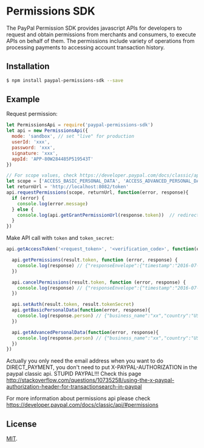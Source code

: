 # Permissions SDK

The PayPal Permission SDK provides javascript APIs for developers to request and obtain permissions from merchants and consumers, to execute APIs on behalf of them. The permissions include variety of operations from processing payments to accessing account transaction history.

## Installation

```sh
$ npm install paypal-permissions-sdk --save
```

## Example

Request permission:

```js
let PermissionsApi = require('paypal-permissions-sdk')
let api = new PermissionsApi({
  mode: 'sandbox', // set "live" for production
  userId: 'xxx',
  password: 'xxx',
  signature: 'xxx',
  appId: 'APP-80W284485P519543T'
})

// For scope values, check https://developer.paypal.com/docs/classic/api/permissions/GetPermissions_API_Operation
let scope = ['ACCESS_BASIC_PERSONAL_DATA', 'ACCESS_ADVANCED_PERSONAL_DATA', 'DIRECT_PAYMENT', 'REFUND', 'AUTH_CAPTURE']
let returnUrl = 'http://localhost:8082/token'
api.requestPermissions(scope, returnUrl, function(error, response){
  if (error) {
    console.log(error.message)
  } else {
    console.log(api.getGrantPermissionUrl(response.token))  // redirect url to grant permissions
  }
})
```

Make API call with `token` and `token_secret`:

```js
api.getAccessToken('<request_token>', '<verification_code>', function(error, result){

  api.getPermissions(result.token, function (error, response) {
    console.log(response) // {"responseEnvelope":{"timestamp":"2016-07-19T02:09:21.094-07:00","ack":"Success","correlationId":"d97abd43aa319","build":"2210301"},"scope":["REFUND","DIRECT_PAYMENT","AUTH_CAPTURE","ACCESS_BASIC_PERSONAL_DATA","ACCESS_ADVANCED_PERSONAL_DATA"]}
  })

  api.cancelPermissions(result.token, function (error, response) {
    console.log(response) // {"responseEnvelope":{"timestamp":"2016-07-19T02:25:35.680-07:00","ack":"Success","correlationId":"d0a3e8f0985eb","build":"2210301"}}
  })

  api.setAuth(result.token, result.tokenSecret)
  api.getBasicPersonalData(function(error, response){
    console.log(response.person) // {"business_name":"xx","country":"US","email":"xx@xx.com","first_name":"xx","last_name":"xx","full_name":"xx xx","payer_id":"xxx"}
  })

  api.getAdvancedPersonalData(function(error, response){
    console.log(response.person) // {"business_name":"xx","country":"US","street1":"1 Main St","street2":"","city":"San Jose","state":"CA","postcode":"1234","phone":"1234","email":"xx@xx.com","first_name":"xx","last_name":"xx","full_name":"xx xx","payer_id":"xxx","date_of_birth":"19800802"}
  })
})
```

Actually you only need the email address when you want to do DIRECT_PAYMENT, you don't need to put X-PAYPAL-AUTHORIZATION in the paypal classic api. STUPID PAYPAL!!! Check this page http://stackoverflow.com/questions/10735258/using-the-x-paypal-authorization-header-for-transactionsearch-in-paypal

For more information about permissions api please check https://developer.paypal.com/docs/classic/api/#permissions

## License

[MIT](./LICENSE.txt).
